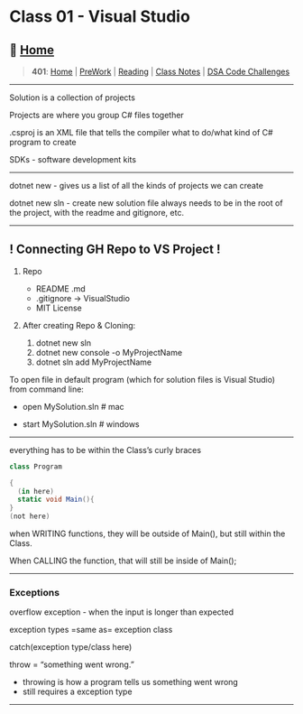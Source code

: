 # Class 01 - Visual Studio

## 🏡 [**Home**](https://mistidinzy.github.io/ReadingNotes/)

> **401**: [Home](https://bit.ly/3EcMrF6)
|
[PreWork](https://bit.ly/3jzkAa1)
|
[Reading](https://bit.ly/3b8DLDc)
|
[Class Notes](https://bit.ly/3Eglbpb)
|
[DSA Code Challenges](https://bit.ly/3GjNoNG)
>

---

Solution is a collection of projects

Projects are where you group C# files together

.csproj is an XML file that tells the compiler what to do/what kind of C# program to create

SDKs - software development kits

_____

dotnet new - gives us a list of all the kinds of projects we can create

dotnet new sln - create new solution file
always needs to be in the root of the project, with the readme and gitignore, etc.

_____

## **! Connecting GH Repo to VS Project !**

1. Repo
    * README .md
    * .gitignore -> VisualStudio
    * MIT License

2. After creating Repo & Cloning:
    1. dotnet new sln
    2. dotnet new console -o MyProjectName
    3. dotnet sln add MyProjectName

To open file in default program (which for solution files is Visual Studio) from command line:

* open MySolution.sln   # mac

* start MySolution.sln  # windows

_____

everything has to be within the Class’s curly braces

``` C#
class Program

{ 
  (in here) 
  static void Main(){
} 
(not here)
```

when WRITING functions, they will be outside of Main(), but still within the Class.

When CALLING the function, that will still be inside of Main();

_____

### Exceptions

overflow exception - when the input is longer than expected

exception types =same as= exception class

catch(exception type/class here)

throw = “something went wrong.”

* throwing is how a program tells us something went wrong
* still requires a exception type

_____
